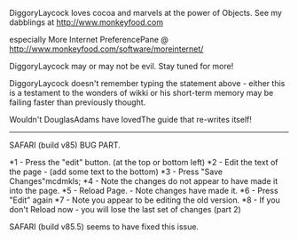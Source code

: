 


DiggoryLaycock loves cocoa and marvels at the power of Objects.
See my dabblings at http://www.monkeyfood.com

especially More Internet PreferencePane @ http://www.monkeyfood.com/software/moreinternet/

DiggoryLaycock may or may not be evil. Stay tuned for more!

DiggoryLaycock doesn't remember typing the statement above  - either this is a testament to the wonders of wikki or his short-term memory may be failing faster than previously thought.

Wouldn't DouglasAdams have lovedThe guide that re-writes itself!

----

SAFARI  (build v85) BUG PART.



*1 - Press the "edit" button. (at the top or bottom left)
*2 - Edit the text of the page - (add some text to the bottom)
*3 - Press "Save Changes"mcdmkls;
*4 - Note the changes do not appear to have made it into the page.
*5 - Reload Page. - Note changes have made it.
*6 - Press "Edit" again
*7 - Note you appear to be editing the old version.
*8 - If you don't Reload now - you will lose the last set of changes (part 2)



SAFARI (build v85.5) seems to have fixed this issue.
